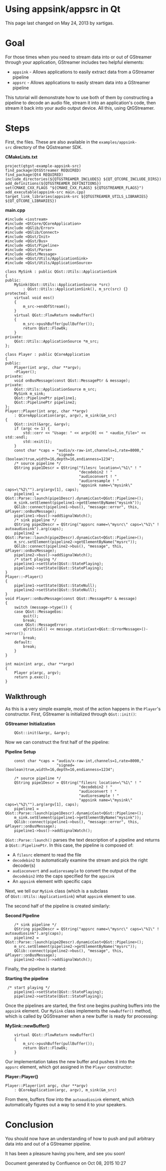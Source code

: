 # Using appsink/appsrc in Qt

This page last changed on May 24, 2013 by xartigas.

# Goal

For those times when you need to stream data into or out of GStreamer
through your application, GStreamer includes two helpful elements:

  - `appsink` - Allows applications to easily extract data from a
    GStreamer pipeline
  - `appsrc` - Allows applications to easily stream data into a
    GStreamer pipeline

This tutorial will demonstrate how to use both of them by constructing a
pipeline to decode an audio file, stream it into an application's code,
then stream it back into your audio output device. All this, using
QtGStreamer.

# Steps

First, the files. These are also available in the
`examples/appsink-src` directory of the QGstreamer SDK.

**CMakeLists.txt**

```
project(qtgst-example-appsink-src)
find_package(QtGStreamer REQUIRED)
find_package(Qt4 REQUIRED)
include_directories(${QTGSTREAMER_INCLUDES} ${QT_QTCORE_INCLUDE_DIRS})
add_definitions(${QTGSTREAMER_DEFINITIONS})
set(CMAKE_CXX_FLAGS "${CMAKE_CXX_FLAGS} ${QTGSTREAMER_FLAGS}")
add_executable(appsink-src main.cpp)
target_link_libraries(appsink-src ${QTGSTREAMER_UTILS_LIBRARIES} ${QT_QTCORE_LIBRARIES})
```

**main.cpp**

``` lang=c
#include <iostream>
#include <QtCore/QCoreApplication>
#include <QGlib/Error>
#include <QGlib/Connect>
#include <QGst/Init>
#include <QGst/Bus>
#include <QGst/Pipeline>
#include <QGst/Parse>
#include <QGst/Message>
#include <QGst/Utils/ApplicationSink>
#include <QGst/Utils/ApplicationSource>

class MySink : public QGst::Utils::ApplicationSink
{
public:
    MySink(QGst::Utils::ApplicationSource *src)
        : QGst::Utils::ApplicationSink(), m_src(src) {}
protected:
    virtual void eos()
    {
        m_src->endOfStream();
    }
    virtual QGst::FlowReturn newBuffer()
    {
        m_src->pushBuffer(pullBuffer());
        return QGst::FlowOk;
    }
private:
    QGst::Utils::ApplicationSource *m_src;
};

class Player : public QCoreApplication
{
public:
    Player(int argc, char **argv);
    ~Player();
private:
    void onBusMessage(const QGst::MessagePtr & message);
private:
    QGst::Utils::ApplicationSource m_src;
    MySink m_sink;
    QGst::PipelinePtr pipeline1;
    QGst::PipelinePtr pipeline2;
};
Player::Player(int argc, char **argv)
    : QCoreApplication(argc, argv), m_sink(&m_src)
{
    QGst::init(&argc, &argv);
    if (argc <= 1) {
        std::cerr << "Usage: " << argv[0] << " <audio_file>" << std::endl;
        std::exit(1);
    }
    const char *caps = "audio/x-raw-int,channels=1,rate=8000,"
                       "signed=(boolean)true,width=16,depth=16,endianness=1234";
    /* source pipeline */
    QString pipe1Descr = QString("filesrc location=\"%1\" ! "
                                 "decodebin2 ! "
                                 "audioconvert ! "
                                 "audioresample ! "
                                 "appsink name=\"mysink\" caps=\"%2\"").arg(argv[1], caps);
    pipeline1 = QGst::Parse::launch(pipe1Descr).dynamicCast<QGst::Pipeline>();
    m_sink.setElement(pipeline1->getElementByName("mysink"));
    QGlib::connect(pipeline1->bus(), "message::error", this, &Player::onBusMessage);
    pipeline1->bus()->addSignalWatch();
    /* sink pipeline */
    QString pipe2Descr = QString("appsrc name=\"mysrc\" caps=\"%1\" ! autoaudiosink").arg(caps);
    pipeline2 = QGst::Parse::launch(pipe2Descr).dynamicCast<QGst::Pipeline>();
    m_src.setElement(pipeline2->getElementByName("mysrc"));
    QGlib::connect(pipeline2->bus(), "message", this, &Player::onBusMessage);
    pipeline2->bus()->addSignalWatch();
    /* start playing */
    pipeline1->setState(QGst::StatePlaying);
    pipeline2->setState(QGst::StatePlaying);
}
Player::~Player()
{
    pipeline1->setState(QGst::StateNull);
    pipeline2->setState(QGst::StateNull);
}
void Player::onBusMessage(const QGst::MessagePtr & message)
{
    switch (message->type()) {
    case QGst::MessageEos:
        quit();
        break;
    case QGst::MessageError:
        qCritical() << message.staticCast<QGst::ErrorMessage>()->error();
        break;
    default:
        break;
    }
}

int main(int argc, char **argv)
{
    Player p(argc, argv);
    return p.exec();
}
```

## Walkthrough

As this is a very simple example, most of the action happens in the
`Player`'s constructor. First, GStreamer is initialized through
`QGst::init()`:

**GStreamer Initialization**

``` lang=c
    QGst::init(&argc, &argv);
```

Now we can construct the first half of the pipeline:

**Pipeline Setup**

``` lang=c
    const char *caps = "audio/x-raw-int,channels=1,rate=8000,"
                       "signed=(boolean)true,width=16,depth=16,endianness=1234";
 
    /* source pipeline */
    QString pipe1Descr = QString("filesrc location=\"%1\" ! "
                                 "decodebin2 ! "
                                 "audioconvert ! "
                                 "audioresample ! "
                                 "appsink name=\"mysink\" caps=\"%2\"").arg(argv[1], caps);
    pipeline1 = QGst::Parse::launch(pipe1Descr).dynamicCast<QGst::Pipeline>();
    m_sink.setElement(pipeline1->getElementByName("mysink"));
    QGlib::connect(pipeline1->bus(), "message::error", this, &Player::onBusMessage);
    pipeline1->bus()->addSignalWatch();
```

`QGst::Parse::launch()` parses the text description of a pipeline and
returns a `QGst::PipelinePtr`. In this case, the pipeline is composed
of:

  - A `filesrc` element to read the file
  - `decodebin2` to automatically examine the stream and pick the right
    decoder(s)
  - `audioconvert` and `audioresample` to convert the output of the
    `decodebin2` into the caps specified for the `appsink`
  - An `appsink` element with specific caps

Next, we tell our `MySink` class (which is a subclass
of `QGst::Utils::ApplicationSink`) what `appsink` element to use.

The second half of the pipeline is created similarly:

**Second Pipeline**

``` lang=c
    /* sink pipeline */
    QString pipe2Descr = QString("appsrc name=\"mysrc\" caps=\"%1\" ! autoaudiosink").arg(caps);
    pipeline2 = QGst::Parse::launch(pipe2Descr).dynamicCast<QGst::Pipeline>();
    m_src.setElement(pipeline2->getElementByName("mysrc"));
    QGlib::connect(pipeline2->bus(), "message", this, &Player::onBusMessage);
    pipeline2->bus()->addSignalWatch();
```

Finally, the pipeline is started:

**Starting the pipeline**

``` lang=c
 /* start playing */
    pipeline1->setState(QGst::StatePlaying);
    pipeline2->setState(QGst::StatePlaying);
```

Once the pipelines are started, the first one begins pushing buffers
into the `appsink` element. Our `MySink` class implements the
`newBuffer()` method, which is called by QGStreamer when a new buffer is
ready for processing:

**MySink::newBuffer()**

``` lang=c
    virtual QGst::FlowReturn newBuffer()
    {
        m_src->pushBuffer(pullBuffer());
        return QGst::FlowOk;
    }
```

Our implementation takes the new buffer and pushes it into the
`appsrc` element, which got assigned in the `Player` constructor:

**Player::Player()**

``` lang=c
Player::Player(int argc, char **argv)
    : QCoreApplication(argc, argv), m_sink(&m_src)
```

From there, buffers flow into the `autoaudiosink` element, which
automatically figures out a way to send it to your speakers.

# Conclusion

You should now have an understanding of how to push and pull arbitrary
data into and out of a GStreamer pipeline.

It has been a pleasure having you here, and see you soon\!

Document generated by Confluence on Oct 08, 2015 10:27
